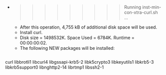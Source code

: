 * >>>>>>>>> Running inst-min-con-xtra-curl.sh ...
  * After this operation, 4,755 kB of additional disk space will be used.
  * Install curl.
  * Disk size = 1498532K. Space Used = 6784K. Runtime = 00:00:00:02.
  * The following NEW packages will be installed:
  ```bash
curl libbrotli1 libcurl4 libgssapi-krb5-2 libk5crypto3
libkeyutils1 libkrb5-3 libkrb5support0 libnghttp2-14 librtmp1
libssh2-1
  ```
